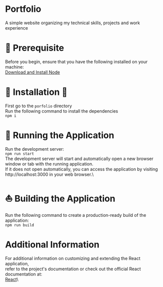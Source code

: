# Portfolio
A simple website organizing my technical skills, projects and work experience

# :book: Prerequisite
Before you begin, ensure that you have the following installed on your machine:\
[Download and Install Node](https://nodejs.org/en/download)

# :hammer: Installation :wrench:
First go to the ```porfolio``` directory\
Run the following command to install the dependencies\
```npm i ```

# :running: Running the Application
Run the development server:\
```npm run start```\
The development server will start and automatically open a new browser window or tab with the running application.\
If it does not open automatically, you can access the application by visiting http://localhost:3000 in your web browser.\

# :sailboat: Building the Application
Run the following command to create a production-ready build of the application:\
```npm run build```

# Additional Information
For additional information on customizing and extending the React application,\
refer to the project's documentation or check out the official React documentation at:\
[React](https://react.dev/)\
